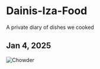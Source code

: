 # Dainis-Iza-Food
A private diary of dishes we cooked

## Jan 4, 2025

![Chowder](https://www.dropbox.com/scl/fi/98w417j6q83316hs1lhtg/2025-01-04-Chowderjpg?rlkey=hqj3a7ijiqy8t0sspx7n7j0ed&st=5ny1n7ff&raw=1)
